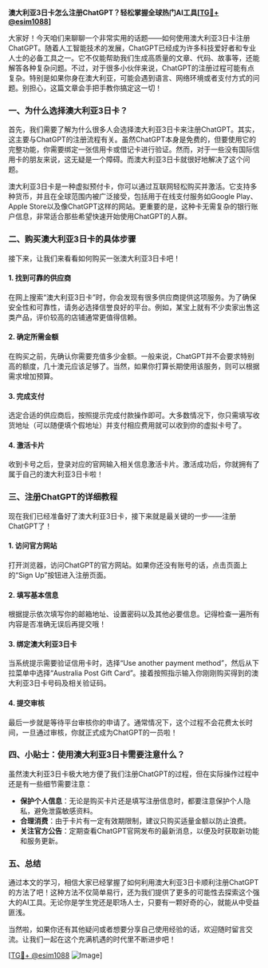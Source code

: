 **澳大利亚3日卡怎么注册ChatGPT？轻松掌握全球热门AI工具[[TG💪+ @esim1088](https://t.me/s/esim1088)]**

大家好！今天咱们来聊聊一个非常实用的话题——如何使用澳大利亚3日卡注册ChatGPT。随着人工智能技术的发展，ChatGPT已经成为许多科技爱好者和专业人士的必备工具之一。它不仅能帮助我们生成高质量的文章、代码、故事等，还能解答各种复杂问题。不过，对于很多小伙伴来说，ChatGPT的注册过程可能有点复杂。特别是如果你身在澳大利亚，可能会遇到语言、网络环境或者支付方式的问题。别担心，这篇文章会手把手教你搞定这一切！

### 一、为什么选择澳大利亚3日卡？

首先，我们需要了解为什么很多人会选择澳大利亚3日卡来注册ChatGPT。其实，这主要与ChatGPT的注册流程有关。虽然ChatGPT本身是免费的，但要使用它的完整功能，你需要绑定一张信用卡或借记卡进行验证。然而，对于一些没有国际信用卡的朋友来说，这无疑是一个障碍。而澳大利亚3日卡就很好地解决了这个问题。

澳大利亚3日卡是一种虚拟预付卡，你可以通过互联网轻松购买并激活。它支持多种货币，并且在全球范围内被广泛接受，包括用于在线支付服务如Google Play、Apple Store以及像ChatGPT这样的网站。更重要的是，这种卡无需复杂的银行账户信息，非常适合那些希望快速开始使用ChatGPT的人群。

### 二、购买澳大利亚3日卡的具体步骤

接下来，让我们来看看如何购买一张澳大利亚3日卡吧！

#### 1. 找到可靠的供应商
在网上搜索“澳大利亚3日卡”时，你会发现有很多供应商提供这项服务。为了确保安全性和可靠性，请务必选择信誉良好的平台。例如，某宝上就有不少卖家出售这类产品，评价较高的店铺通常更值得信赖。

#### 2. 确定所需金额
在购买之前，先确认你需要充值多少金额。一般来说，ChatGPT并不会要求特别高的额度，几十澳元应该足够了。当然，如果你打算长期使用该服务，则可以根据需求增加预算。

#### 3. 完成支付
选定合适的供应商后，按照提示完成付款操作即可。大多数情况下，你只需填写收货地址（可以随便填个假地址）并支付相应费用就可以收到你的虚拟卡号了。

#### 4. 激活卡片
收到卡号之后，登录对应的官网输入相关信息激活卡片。激活成功后，你就拥有了属于自己的澳大利亚3日卡啦！

### 三、注册ChatGPT的详细教程

现在我们已经准备好了澳大利亚3日卡，接下来就是最关键的一步——注册ChatGPT了！

#### 1. 访问官方网站
打开浏览器，访问ChatGPT的官方网站。如果你还没有账号的话，点击页面上的“Sign Up”按钮进入注册页面。

#### 2. 填写基本信息
根据提示依次填写你的邮箱地址、设置密码以及其他必要信息。记得检查一遍所有内容是否准确无误后再提交哦！

#### 3. 绑定澳大利亚3日卡
当系统提示需要验证信用卡时，选择“Use another payment method”，然后从下拉菜单中选择“Australia Post Gift Card”。接着按照指示输入你刚刚购买得到的澳大利亚3日卡号码及相关验证码。

#### 4. 提交审核
最后一步就是等待平台审核你的申请了。通常情况下，这个过程不会花费太长时间，一旦通过审核，你就正式成为ChatGPT的一员啦！

### 四、小贴士：使用澳大利亚3日卡需要注意什么？

虽然澳大利亚3日卡极大地方便了我们注册ChatGPT的过程，但在实际操作过程中还是有一些细节需要注意：

- **保护个人信息**：无论是购买卡片还是填写注册信息时，都要注意保护个人隐私，避免泄露敏感资料。
- **合理消费**：由于卡片有一定有效期限制，建议只购买适量金额以防止浪费。
- **关注官方公告**：定期查看ChatGPT官网发布的最新消息，以便及时获取新功能和服务更新。

### 五、总结

通过本文的学习，相信大家已经掌握了如何利用澳大利亚3日卡顺利注册ChatGPT的方法了吧！这种方法不仅简单易行，还为我们提供了更多的可能性去探索这个强大的AI工具。无论你是学生党还是职场人士，只要有一颗好奇的心，就能从中受益匪浅。

当然啦，如果你还有其他疑问或者想要分享自己使用经验的话，欢迎随时留言交流。让我们一起在这个充满机遇的时代里不断进步吧！

[[TG💪+ @esim1088](https://t.me/s/esim1088) ![Image](https://i.postimg.cc/4NQfJmqS/Snipaste-2025-05-13-00-14-12.png)]